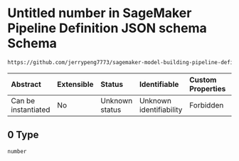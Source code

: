 # Untitled number in SageMaker Pipeline Definition JSON schema Schema

```txt
https://github.com/jerrypeng7773/sagemaker-model-building-pipeline-definition-JSON-schema/schema/#/definitions/FloatArgumentValue/oneOf/0
```



| Abstract            | Extensible | Status         | Identifiable            | Custom Properties | Additional Properties | Access Restrictions | Defined In                                                                                           |
| :------------------ | :--------- | :------------- | :---------------------- | :---------------- | :-------------------- | :------------------ | :--------------------------------------------------------------------------------------------------- |
| Can be instantiated | No         | Unknown status | Unknown identifiability | Forbidden         | Allowed               | none                | [pipeline-definition.schema.json*](../../out/pipeline-definition.schema.json "open original schema") |

## 0 Type

`number`

